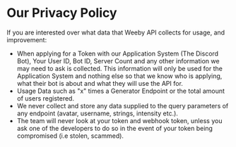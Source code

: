 # Our Privacy Policy
If you are interested over what data that Weeby API collects for usage, and improvement:
- When applying for a Token with our Application System (The Discord Bot), Your User ID, Bot ID, Server Count and any other information we may need to ask is collected. This information will only be used for the Application System and nothing else so that we know who is applying, what their bot is about and what they will use the API for.
- Usage Data such as "x" times a Generator Endpoint or the total amount of users registered.
- We never collect and store any data supplied to the query parameters of any endpoint (avatar, username, strings, intensity etc.).
- The team will never look at your token and webhook token, unless you ask one of the developers to do so in the event of your token being compromised (i.e stolen, scammed).